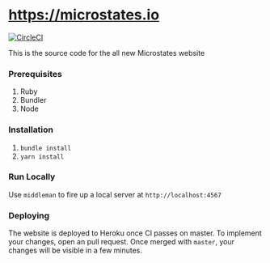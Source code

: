 # https://microstates.io
[![CircleCI](https://circleci.com/gh/microstates/microstates.io.svg?style=svg)](https://circleci.com/gh/microstates/microstates.io)

This is the source code for the all new Microstates website

### Prerequisites

1. Ruby
2. Bundler
3. Node

### Installation

1. `bundle install`
2. `yarn install`

### Run Locally

Use `middleman` to fire up a local server at `http://localhost:4567`

### Deploying

The website is deployed to Heroku once CI passes on master. To 
implement your changes, open an pull request. Once merged with
`master`, your changes will be visible in a few minutes.
